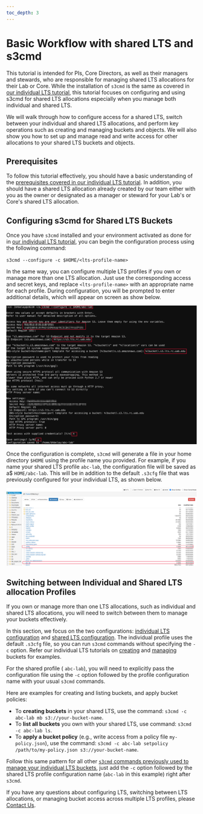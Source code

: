 ```yaml
---
toc_depth: 3
---
```

# Basic Workflow with shared LTS and s3cmd

This tutorial is intended for PIs, Core Directors, as well as their managers and stewards, who are responsible for managing shared LTS allocations for their Lab or Core. While the installation of `s3cmd` is the same as covered in [our individual LTS tutorial](./individual_lts_tutorial.md#install-s3cmd-within-conda-environment-on-cheaha), this tutorial focuses on configuring and using s3cmd for shared LTS allocations especially when you manage both individual and shared LTS.

We will walk through how to configure access for a shared LTS, switch between your individual and shared LTS allocations, and perform key operations such as creating and managing buckets and objects. We will also show you how to set up and manage read and write access for other allocations to your shared LTS buckets and objects.

## Prerequisites

To follow this tutorial effectively, you should have a basic understanding of the [prerequisites covered in our individual LTS tutorial](individual_lts_tutorial.md#prerequisites). In addition, you should have a shared LTS allocation already created by our team either with you as the owner or designated as a manager or steward for your Lab's or Core's shared LTS allocation.

## Configuring s3cmd for Shared LTS Buckets

Once you have `s3cmd` installed and your environment activated as done for in [our individual LTS tutorial](./individual_lts_tutorial.md#install-s3cmd-within-conda-environment-on-cheaha), you can begin the configuration process using the following command:

`s3cmd --configure -c $HOME/<lts-profile-name>`

In the same way, you can configure multiple LTS profiles if you own or manage more than one LTS allocation. Just use the corresponding access and secret keys, and replace `<lts-profile-name>` with an appropriate name for each profile. During configuration, you will be prompted to enter additional details, which will appear on screen as show below.

![image-shared-s3cmd](../images/shared-lts-config.png)

Once the configuration is complete, `s3cmd` will generate a file in your home directory `$HOME` using the profile name you provided. For example, if you name your shared LTS profile `abc-lab`, the configuration file will be saved as a$ `HOME/abc-lab`. This will be in addition to the default `.s3cfg` file that was previously configured for your individual LTS, as shown below.

![config-shared-lts-file](../images/abc-lab.png)

## Switching between Individual and Shared LTS allocation Profiles

 If you own or manage more than one LTS allocations, such as individual and shared LTS allocations, you will need to switch between them to manage your buckets effectively.

 In this section, we focus on the two configurations: [individual LTS configuration](./individual_lts_tutorial.md#configuring-s3cmd-for-lts-buckets) and [shared LTS configuration](#configuring-s3cmd-for-shared-lts-buckets). The individual profile uses the default `.s3cfg` file, so you can run `s3cmd` commands without specifying the `-c` option. Refer our  individual LTS tutorials on [creating](./individual_lts_tutorial.md#creating-buckets) and [managing](./individual_lts_tutorial.md#managing-buckets) buckets for examples.

 For the shared profile ( `abc-lab`), you will need to explicitly pass the configuration file using the `-c` option followed by the profile configuration name with your usual `s3cmd` commands.

Here are examples for creating and listing buckets, and apply bucket policies:

- To **creating buckets** in your shared LTS, use the command: `s3cmd -c abc-lab mb s3://your-bucket-name`.
- To **list all buckets** you own with your shared LTS, use command: `s3cmd -c abc-lab ls`.
- To **apply a bucket policy** (e.g., write access from a policy file `my-policy.json`), use the command: `s3cmd -c abc-lab setpolicy /path/to/my-policy.json s3://your-bucket-name`.

Follow this same pattern for all other [`s3cmd` commands previously used to manage your individual LTS buckets](./individual_lts_tutorial.md#managing-buckets), just add the `-c` option followed by the shared LTS profile configuration name (`abc-lab` in this example) right after `s3cmd`.

If you have any questions about configuring LTS, switching between LTS allocations, or managing bucket access across multiple LTS profiles, please [Contact Us](../../../index.md#how-to-contact-us).
